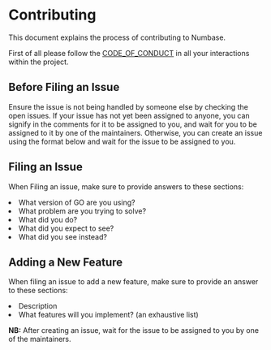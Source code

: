 # Contributing
This document explains the process of contributing to Numbase.

First of all please follow the [CODE_OF_CONDUCT](https://github.com/AltGophers/numbase/blob/main/CODE_OF_CONDUCT.md) 
in all your interactions within the project.


## Before Filing an Issue

Ensure the issue is not being handled by someone else by checking the open issues.
If your issue has not yet been assigned to anyone, you can signify in the comments for it to be assigned to you,
and wait for you to be assigned to it by one of the maintainers. Otherwise, you can create an issue using the format 
below and wait for the issue to be assigned to you.

## Filing an Issue

When Filing an issue, make sure to provide answers to these sections:
<li>What version of GO are you using?</li>
<li>What problem are you trying to solve?</li>
<li>What did you do?</li>
<li>What did you expect to see?</li>
<li>What did you see instead?</li>

## Adding a New Feature

When filing an issue to add a new feature, make sure to provide an answer to these sections:
<li>Description</li>
<li>What features will you implement? (an exhaustive list)</li>

**NB:** After creating an issue, wait for the issue to be assigned to you by one of the maintainers.






